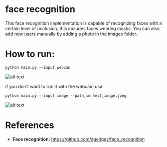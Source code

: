 # face recognition
This face recognition implementation is capable of recognizing faces with a certain level of occlusion, this includes faces wearing masks.
You can also add new users manually by adding a photo in the images folder.


# How to run:
<pre><code>python main.py --input webcam</code></pre>

![alt text](https://github.com/juan-csv/face_recognition_occlusion/blob/master/results/result.gif)

if you don't want to run it with the webcam use

<pre><code>python main.py --input image --path_im test_image.jpeg</code></pre>

![alt text](https://github.com/juan-csv/face_recognition_occlusion/blob/master/results/test.jpg)

# References

- **Face recognition:** https://github.com/ageitgey/face_recognition


